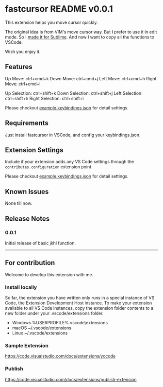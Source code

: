 # fastcursor README v0.0.1

This extension helps you move cursor quickly.

The original idea is from VIM's move cursor way.
But I prefer to use it in edit mode.
So I [made it for Sublime](https://github.com/zhaiduo/myConfig/tree/master/sublime).
And now I want to copy all the functions to VSCode.

Wish you enjoy it.


## Features

Up Move: ctrl+cmd+k
Down Move: ctrl+cmd+j
Left Move: ctrl+cmd+h
Right Move: ctrl+cmd+l

Up Selection: ctrl+shift+k
Down Selection: ctrl+shift+j
Left Selection: ctrl+shift+h
Right Selection: ctrl+shift+l

Please checkout [example.keybindings.json](example.keybindings.json) for detail settings.

## Requirements

Just install fastcursor in VSCode, and config your keybindings.json.

## Extension Settings

Include if your extension adds any VS Code settings through the `contributes.configuration` extension point.

Please checkout [example.keybindings.json](example.keybindings.json) for detail settings.

## Known Issues

None till now.

## Release Notes

### 0.0.1

Initial release of basic jkhl function.

-----------------------------------------------------------------------------------------------------------

## For contribution
Welcome to develop this extension with me.

### Install locally
So far, the extension you have written only runs in a special instance of VS Code, the Extension Development Host instance. To make your extension available to all VS Code instances, copy the extension folder contents to a new folder under your .vscode/extensions folder.

* Windows %USERPROFILE%\.vscode\extensions
* macOS ~/.vscode/extensions
* Linux ~/.vscode/extensions

### Sample Extension
https://code.visualstudio.com/docs/extensions/yocode

### Publish
https://code.visualstudio.com/docs/extensions/publish-extension